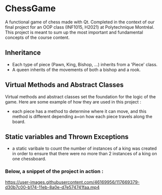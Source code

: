 # ChessGame

A functional game of chess made with Qt. Completed in the context of our final project for an OOP class (INF1015, H2021) at Polytechnique Montréal. This project is meant to sum up the most important and fundamental concepts of the course content. 

## Inheritance

* Each type of piece (Pawn, King, Bishop, ...) inherits from a 'Piece' class.
* A queen inherits of the movements of both a bishop and a rook.

## Virtual Methods and Abstract Classes
Virtual methods and abstract classes set the foundation for the logic of the game. Here are some example of how they are used in this project :

* each piece has a method to determine where it can move, and this method is different depending a=on how each piece travels along the board.  

## Static variables and Thrown Exceptions

* a static varibale to count the number of instances of a king was created in order to ensure that there were no more than 2 instances of a king on one chessboard.

### Below, a snippet of the project in action : 

https://user-images.githubusercontent.com/46169956/117669379-d30b7c00-b174-11eb-8a0e-d7e574741faa.mp4
